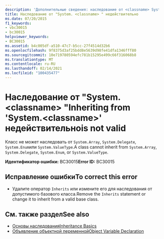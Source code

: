```yaml
---
description: 'Дополнительные сведения: наследование от <classname> System. недействительно'
title: Наследование от "System. <classname> " недействительно
ms.date: 07/20/2015
f1_keywords:
- vbc30015
- bc30015
helpviewer_keywords:
- BC30015
ms.assetid: b4c005df-a510-47c7-b5cc-27f4514d32b6
ms.openlocfilehash: 9f8375d3af25bdd8e5639d98fe41dfa1346fff80
ms.sourcegitcommit: 10e719780594efc781b15295e499c66f316068b8
ms.translationtype: MT
ms.contentlocale: ru-RU
ms.lasthandoff: 02/14/2021
ms.locfileid: "100435477"
---
```

# <a name="inheriting-from-systemclassname-is-not-valid"></a><span data-ttu-id="9aa7d-105">Наследование от "System. \<classname> "</span><span class="sxs-lookup"><span data-stu-id="9aa7d-105">Inheriting from 'System.\<classname>'</span></span> <span data-ttu-id="9aa7d-106">недействительно</span><span class="sxs-lookup"><span data-stu-id="9aa7d-106">is not valid</span></span>

<span data-ttu-id="9aa7d-107">Класс не может наследовать от `System.Array`, `System.Delegate`, `System.Enum`или `System.ValueType`.</span><span class="sxs-lookup"><span data-stu-id="9aa7d-107">A class cannot inherit from `System.Array`, `System.Delegate`, `System.Enum`, or `System.ValueType`.</span></span>  
  
 <span data-ttu-id="9aa7d-108">**Идентификатор ошибки:** BC30015</span><span class="sxs-lookup"><span data-stu-id="9aa7d-108">**Error ID:** BC30015</span></span>  
  
## <a name="to-correct-this-error"></a><span data-ttu-id="9aa7d-109">Исправление ошибки</span><span class="sxs-lookup"><span data-stu-id="9aa7d-109">To correct this error</span></span>  
  
- <span data-ttu-id="9aa7d-110">Удалите оператор `Inherits` или измените его для наследования от допустимого базового класса.</span><span class="sxs-lookup"><span data-stu-id="9aa7d-110">Remove the `Inherits` statement or change it to inherit from a valid base class.</span></span>  
  
## <a name="see-also"></a><span data-ttu-id="9aa7d-111">См. также раздел</span><span class="sxs-lookup"><span data-stu-id="9aa7d-111">See also</span></span>

- [<span data-ttu-id="9aa7d-112">Основы наследования</span><span class="sxs-lookup"><span data-stu-id="9aa7d-112">Inheritance Basics</span></span>](../programming-guide/language-features/objects-and-classes/inheritance-basics.md)
- [<span data-ttu-id="9aa7d-113">Объявление объектной переменной</span><span class="sxs-lookup"><span data-stu-id="9aa7d-113">Object Variable Declaration</span></span>](../programming-guide/language-features/variables/object-variable-declaration.md)
